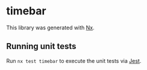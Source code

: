 # timebar

This library was generated with [Nx](https://nx.dev).

## Running unit tests

Run `nx test timebar` to execute the unit tests via [Jest](https://jestjs.io).
